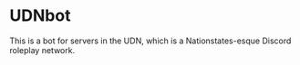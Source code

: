 # UDNbot
This is a bot for servers in the UDN, which is a Nationstates-esque Discord roleplay network.
